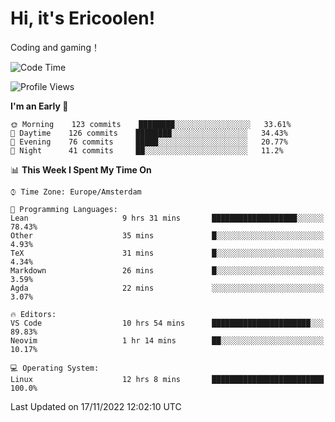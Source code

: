 # Hi, it's Ericoolen!
Coding and gaming！

<!--START_SECTION:waka-->
![Code Time](http://img.shields.io/badge/Code%20Time-528%20hrs%2013%20mins-blue)

![Profile Views](http://img.shields.io/badge/Profile%20Views-0-blue)

**I'm an Early 🐤** 

```text
🌞 Morning    123 commits    ████████░░░░░░░░░░░░░░░░░   33.61% 
🌆 Daytime    126 commits    ████████░░░░░░░░░░░░░░░░░   34.43% 
🌃 Evening    76 commits     █████░░░░░░░░░░░░░░░░░░░░   20.77% 
🌙 Night      41 commits     ██░░░░░░░░░░░░░░░░░░░░░░░   11.2%

```


📊 **This Week I Spent My Time On** 

```text
⌚︎ Time Zone: Europe/Amsterdam

💬 Programming Languages: 
Lean                     9 hrs 31 mins       ███████████████████░░░░░░   78.43% 
Other                    35 mins             █░░░░░░░░░░░░░░░░░░░░░░░░   4.93% 
TeX                      31 mins             █░░░░░░░░░░░░░░░░░░░░░░░░   4.34% 
Markdown                 26 mins             █░░░░░░░░░░░░░░░░░░░░░░░░   3.59% 
Agda                     22 mins             ░░░░░░░░░░░░░░░░░░░░░░░░░   3.07%

🔥 Editors: 
VS Code                  10 hrs 54 mins      ██████████████████████░░░   89.83% 
Neovim                   1 hr 14 mins        ██░░░░░░░░░░░░░░░░░░░░░░░   10.17%

💻 Operating System: 
Linux                    12 hrs 8 mins       █████████████████████████   100.0%

```


 Last Updated on 17/11/2022 12:02:10 UTC
<!--END_SECTION:waka-->

